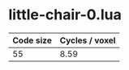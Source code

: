 # little-chair-0.lua

| Code size | Cycles / voxel |
| --------- | -------------- |
| 55        | 8.59           |
